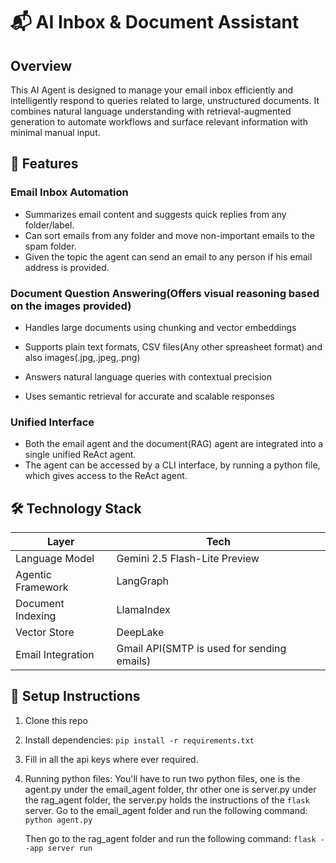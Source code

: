 # 📬 AI Inbox & Document Assistant
## Overview
This AI Agent is designed to manage your email inbox efficiently and intelligently respond to queries related to large, unstructured documents. It combines natural language understanding with retrieval-augmented generation to automate workflows and surface relevant information with minimal manual input.

## 🚀 Features
### Email Inbox Automation
- Summarizes email content and suggests quick replies from any folder/label.
- Can sort emails from any folder and move non-important emails to the spam folder.
- Given the topic the agent can send an email to any person if his email address is provided.

### Document Question Answering(Offers visual reasoning based on the images provided)

- Handles large documents using chunking and vector embeddings

- Supports plain text formats, CSV files(Any other spreasheet format) and also images(.jpg,.jpeg,.png)
- Answers natural language queries with contextual precision
- Uses semantic retrieval for accurate and scalable responses

### Unified Interface
- Both the email agent and the document(RAG) agent are integrated into a single unified ReAct agent.
- The agent can be accessed by a CLI interface, by running a python file, which gives access to the ReAct agent.

## 🛠️ Technology Stack
| Layer            | Tech                                      |
|------------------|-------------------------------------------|
| Language Model   | Gemini 2.5 Flash-Lite Preview             |
| Agentic Framework| LangGraph                                 |
| Document Indexing| LlamaIndex                                |
| Vector Store     | DeepLake                                  |
| Email Integration| Gmail API(SMTP is used for sending emails)|
 
## 📁 Setup Instructions
1. Clone this repo
2. Install dependencies:
   `pip install -r requirements.txt`
3. Fill in all the api keys where ever required.
4. Running python files: You'll have to run two python files, one is the agent.py under the email_agent folder, thr other one is server.py under the rag_agent folder, the server.py holds the instructions of the `flask` server.
   Go to the email_agent folder and run the following command:
   `python agent.py`

   Then go to the rag_agent folder and run the following command:
   `flask --app server run`
